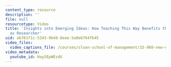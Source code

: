 ```yaml
---
content_type: resource
description: ''
file: null
resourcetype: Video
title: 'Insights into Emerging Ideas: How Teaching This Way Benefits the Instructor
  as Researcher'
uid: ab761f1c-5243-9b48-8eee-5a0e6764fb45
video_files:
  video_captions_file: /courses/sloan-school-of-management/15-960-new-executive-thinking-social-impact-technology-projects-fall-2017-spring-2018/instructor-insights/insights-into-emerging-ideas/HaySEpWEsdU.vtt
video_metadata:
  youtube_id: HaySEpWEsdU
---
```

